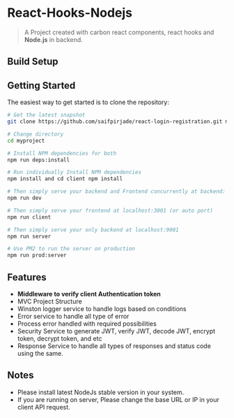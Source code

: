 # React-Hooks-Nodejs

> A Project created with carbon react components, react hooks and **Node.js** in backend.

## Build Setup

Getting Started
---------------

The easiest way to get started is to clone the repository:

``` bash
# Get the latest snapshot
git clone https://github.com/saifpirjade/react-login-registration.git myproject

# Change directory
cd myproject

# Install NPM dependencies for both
npm run deps:install

# Run individually Install NPM dependencies
npm install and cd client npm install

# Then simply serve your backend and Frontend concurrently at backend: localhost:9001, frontend: localhost:9001 (or auto port)
npm run dev

# Then simply serve your frontend at localhost:3001 (or auto port)
npm run client

# Then simply serve your only backend at localhost:9001
npm run server

# Use PM2 to run the server on production
npm run prod:server

```
Features
--------
- **Middleware to verify client Authentication token**
- MVC Project Structure
- Winston logger service to handle logs based on conditions
- Error service to handle all type of error
- Process error handled with required possibilities
- Security Service to generate JWT, verify JWT, decode JWT, encrypt token, decrypt token, and etc
- Response Service to handle all types of responses and status code using the same.

Notes
---------------
- Please install latest NodeJs stable version in your system.
- If you are running on server, Please change the base URL or IP in your client API request.


